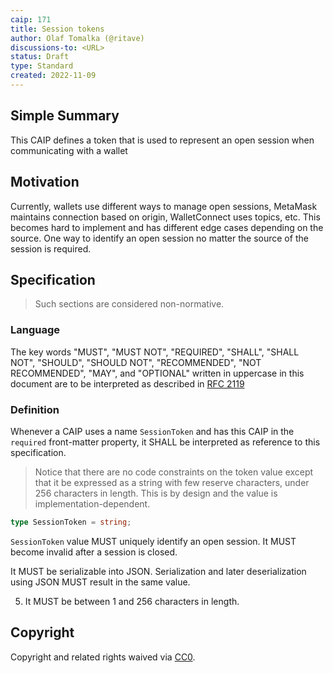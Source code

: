 ```yaml
---
caip: 171
title: Session tokens
author: Olaf Tomalka (@ritave)
discussions-to: <URL>
status: Draft
type: Standard
created: 2022-11-09
---
```


## Simple Summary

This CAIP defines a token that is used to represent an open session when communicating with a wallet

## Motivation

Currently, wallets use different ways to manage open sessions, MetaMask maintains connection based on origin, WalletConnect uses topics, etc. This becomes hard to implement and has different edge cases depending on the source. One way to identify an open session no matter the source of the session is required.

## Specification

> Such sections are considered non-normative.

### Language

The key words "MUST", "MUST NOT", "REQUIRED", "SHALL", "SHALL NOT",
"SHOULD", "SHOULD NOT", "RECOMMENDED", "NOT RECOMMENDED", "MAY", and
"OPTIONAL" written in uppercase in this document are to be interpreted as described in [RFC 2119](https://www.ietf.org/rfc/rfc2119.txt)

### Definition

Whenever a CAIP uses a name `SessionToken` and has this CAIP in the `required` front-matter property, it SHALL be interpreted as reference to this specification.

> Notice that there are no code constraints on the token value except
> that it be expressed as a string with few reserve characters, under 256
> characters in length. This is by design and the value is
> implementation-dependent.

```typescript
type SessionToken = string;
```

`SessionToken` value MUST uniquely identify an open session. It MUST become invalid after a session is closed.

It MUST be serializable into JSON. Serialization and later deserialization using JSON MUST result in the same value.

5. It MUST be between 1 and 256 characters in length.

## Copyright

Copyright and related rights waived via [CC0](https://creativecommons.org/publicdomain/zero/1.0/).
